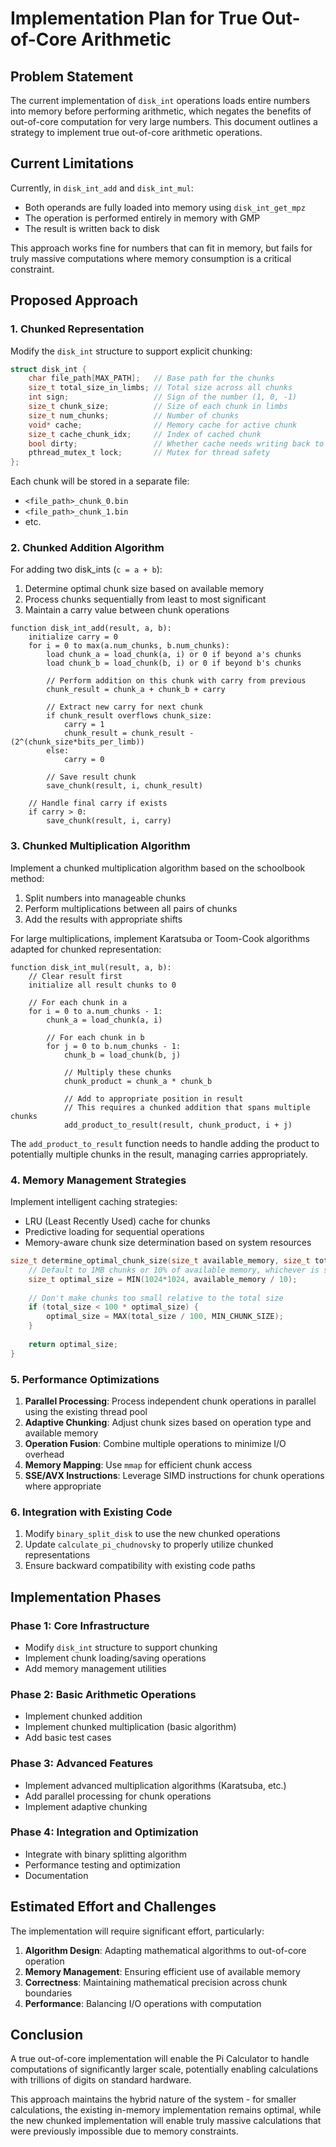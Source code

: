 # Implementation Plan for True Out-of-Core Arithmetic

## Problem Statement

The current implementation of `disk_int` operations loads entire numbers into memory before performing arithmetic, which negates the benefits of out-of-core computation for very large numbers. This document outlines a strategy to implement true out-of-core arithmetic operations.

## Current Limitations

Currently, in `disk_int_add` and `disk_int_mul`:
- Both operands are fully loaded into memory using `disk_int_get_mpz`
- The operation is performed entirely in memory with GMP
- The result is written back to disk

This approach works fine for numbers that can fit in memory, but fails for truly massive computations where memory consumption is a critical constraint.

## Proposed Approach

### 1. Chunked Representation

Modify the `disk_int` structure to support explicit chunking:

```c
struct disk_int {
    char file_path[MAX_PATH];   // Base path for the chunks
    size_t total_size_in_limbs; // Total size across all chunks
    int sign;                   // Sign of the number (1, 0, -1)
    size_t chunk_size;          // Size of each chunk in limbs
    size_t num_chunks;          // Number of chunks
    void* cache;                // Memory cache for active chunk
    size_t cache_chunk_idx;     // Index of cached chunk
    bool dirty;                 // Whether cache needs writing back to disk
    pthread_mutex_t lock;       // Mutex for thread safety
};
```

Each chunk will be stored in a separate file:
- `<file_path>_chunk_0.bin`
- `<file_path>_chunk_1.bin`
- etc.

### 2. Chunked Addition Algorithm

For adding two disk_ints (`c = a + b`):

1. Determine optimal chunk size based on available memory
2. Process chunks sequentially from least to most significant
3. Maintain a carry value between chunk operations

```
function disk_int_add(result, a, b):
    initialize carry = 0
    for i = 0 to max(a.num_chunks, b.num_chunks):
        load chunk_a = load_chunk(a, i) or 0 if beyond a's chunks
        load chunk_b = load_chunk(b, i) or 0 if beyond b's chunks
        
        // Perform addition on this chunk with carry from previous
        chunk_result = chunk_a + chunk_b + carry
        
        // Extract new carry for next chunk
        if chunk_result overflows chunk_size:
            carry = 1
            chunk_result = chunk_result - (2^(chunk_size*bits_per_limb))
        else:
            carry = 0
            
        // Save result chunk
        save_chunk(result, i, chunk_result)
    
    // Handle final carry if exists
    if carry > 0:
        save_chunk(result, i, carry)
```

### 3. Chunked Multiplication Algorithm

Implement a chunked multiplication algorithm based on the schoolbook method:

1. Split numbers into manageable chunks
2. Perform multiplications between all pairs of chunks
3. Add the results with appropriate shifts

For large multiplications, implement Karatsuba or Toom-Cook algorithms adapted for chunked representation:

```
function disk_int_mul(result, a, b):
    // Clear result first
    initialize all result chunks to 0
    
    // For each chunk in a
    for i = 0 to a.num_chunks - 1:
        chunk_a = load_chunk(a, i)
        
        // For each chunk in b
        for j = 0 to b.num_chunks - 1:
            chunk_b = load_chunk(b, j)
            
            // Multiply these chunks
            chunk_product = chunk_a * chunk_b
            
            // Add to appropriate position in result
            // This requires a chunked addition that spans multiple chunks
            add_product_to_result(result, chunk_product, i + j)
```

The `add_product_to_result` function needs to handle adding the product to potentially multiple chunks in the result, managing carries appropriately.

### 4. Memory Management Strategies

Implement intelligent caching strategies:
- LRU (Least Recently Used) cache for chunks
- Predictive loading for sequential operations
- Memory-aware chunk size determination based on system resources

```c
size_t determine_optimal_chunk_size(size_t available_memory, size_t total_size) {
    // Default to 1MB chunks or 10% of available memory, whichever is smaller
    size_t optimal_size = MIN(1024*1024, available_memory / 10);
    
    // Don't make chunks too small relative to the total size
    if (total_size < 100 * optimal_size) {
        optimal_size = MAX(total_size / 100, MIN_CHUNK_SIZE);
    }
    
    return optimal_size;
}
```

### 5. Performance Optimizations

1. **Parallel Processing**: Process independent chunk operations in parallel using the existing thread pool
2. **Adaptive Chunking**: Adjust chunk sizes based on operation type and available memory
3. **Operation Fusion**: Combine multiple operations to minimize I/O overhead
4. **Memory Mapping**: Use `mmap` for efficient chunk access
5. **SSE/AVX Instructions**: Leverage SIMD instructions for chunk operations where appropriate

### 6. Integration with Existing Code

1. Modify `binary_split_disk` to use the new chunked operations
2. Update `calculate_pi_chudnovsky` to properly utilize chunked representations
3. Ensure backward compatibility with existing code paths

## Implementation Phases

### Phase 1: Core Infrastructure
- Modify `disk_int` structure to support chunking
- Implement chunk loading/saving operations
- Add memory management utilities

### Phase 2: Basic Arithmetic Operations
- Implement chunked addition
- Implement chunked multiplication (basic algorithm)
- Add basic test cases

### Phase 3: Advanced Features
- Implement advanced multiplication algorithms (Karatsuba, etc.)
- Add parallel processing for chunk operations
- Implement adaptive chunking

### Phase 4: Integration and Optimization
- Integrate with binary splitting algorithm
- Performance testing and optimization
- Documentation

## Estimated Effort and Challenges

The implementation will require significant effort, particularly:

1. **Algorithm Design**: Adapting mathematical algorithms to out-of-core operation
2. **Memory Management**: Ensuring efficient use of available memory
3. **Correctness**: Maintaining mathematical precision across chunk boundaries
4. **Performance**: Balancing I/O operations with computation

## Conclusion

A true out-of-core implementation will enable the Pi Calculator to handle computations of significantly larger scale, potentially enabling calculations with trillions of digits on standard hardware.

This approach maintains the hybrid nature of the system - for smaller calculations, the existing in-memory implementation remains optimal, while the new chunked implementation will enable truly massive calculations that were previously impossible due to memory constraints.
